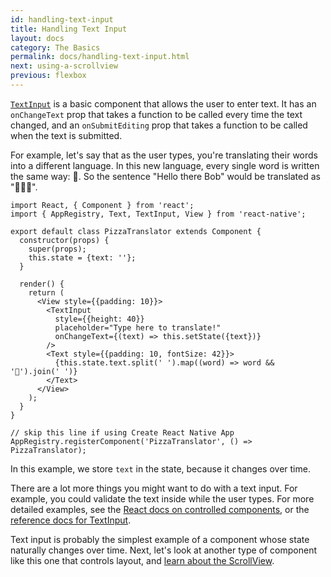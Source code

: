 ```yaml
---
id: handling-text-input
title: Handling Text Input
layout: docs
category: The Basics
permalink: docs/handling-text-input.html
next: using-a-scrollview
previous: flexbox
---
```


[`TextInput`](docs/textinput.html#content) is a basic component that allows the user to enter text. It has an `onChangeText` prop that takes
a function to be called every time the text changed, and an `onSubmitEditing` prop that takes a function to be called when the text is submitted.

For example, let's say that as the user types, you're translating their words  into a different language. In this new language, every single word is written the same way: 🍕. So the sentence "Hello there Bob" would be translated
as "🍕🍕🍕".

```ReactNativeWebPlayer
import React, { Component } from 'react';
import { AppRegistry, Text, TextInput, View } from 'react-native';

export default class PizzaTranslator extends Component {
  constructor(props) {
    super(props);
    this.state = {text: ''};
  }

  render() {
    return (
      <View style={{padding: 10}}>
        <TextInput
          style={{height: 40}}
          placeholder="Type here to translate!"
          onChangeText={(text) => this.setState({text})}
        />
        <Text style={{padding: 10, fontSize: 42}}>
          {this.state.text.split(' ').map((word) => word && '🍕').join(' ')}
        </Text>
      </View>
    );
  }
}

// skip this line if using Create React Native App
AppRegistry.registerComponent('PizzaTranslator', () => PizzaTranslator);
```

In this example, we store `text` in the state, because it changes over time.

There are a lot more things you might want to do with a text input. For example, you could validate the text inside while the user types. For more detailed examples, see the [React docs on controlled components](https://facebook.github.io/react/docs/forms.html), or the [reference docs for TextInput](docs/textinput.html).

Text input is probably the simplest example of a component whose state naturally changes over time. Next, let's look at another type of component like this one that controls layout, and [learn about the ScrollView](docs/using-a-scrollview.html).
